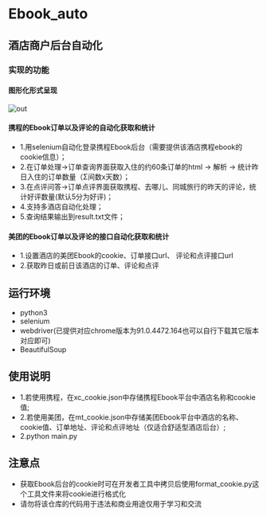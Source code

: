 # Ebook_auto
## 酒店商户后台自动化
### 实现的功能
#### 图形化形式呈现
![out](https://user-images.githubusercontent.com/31677476/128104868-ffcdda24-adbe-4f36-b613-d0fad1a06d93.PNG)

#### 携程的Ebook订单以及评论的自动化获取和统计
- 1.用selenium自动化登录携程Ebook后台（需要提供该酒店携程ebook的cookie信息）；
- 2.在订单处理->订单查询界面获取入住的约60条订单的html -> 解析 -> 统计昨日入住的订单数量（Σ间数x天数）；
- 3.在点评问答->订单点评界面获取携程、去哪儿、同城旅行的昨天的评论，统计好评数量(默认5分为好评)；
- 4.支持多酒店自动化处理；
- 5.查询结果输出到result.txt文件；

#### 美团的Ebook订单以及评论的接口自动化获取和统计
- 1.设置酒店的美团Ebook的cookie、订单接口url、 评论和点评接口url
- 2.获取昨日或前日该酒店的订单、评论和点评

## 运行环境
+ python3
+ selenium
+ webdriver(已提供对应chrome版本为91.0.4472.164也可以自行下载其它版本对应即可)
+ BeautifulSoup

## 使用说明
 + 1.若使用携程，在xc_cookie.json中存储携程Ebook平台中酒店名称和cookie值;
 + 2.若使用美团，在mt_cookie.json中存储美团Ebook平台中酒店的名称、cookie值、订单地址、评论和点评地址（仅适合舒适型酒店后台）;
 + 2.python main.py

## 注意点
- 获取Ebook后台的cookie时可在开发者工具中拷贝后使用format_cookie.py这个工具文件来将cookie进行格式化
- 请勿将该仓库的代码用于违法和商业用途仅用于学习和交流
